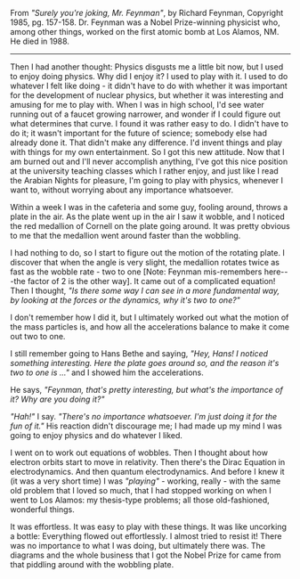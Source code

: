 From _"Surely you're joking, Mr. Feynman"_, by Richard Feynman, Copyright 1985, pg. 157-158. Dr. Feynman was a Nobel Prize-winning physicist who, among other things, worked on the first atomic bomb at Los Alamos, NM. He died in 1988.

- - -

Then I had another thought: Physics disgusts me a little bit now, but I used to enjoy doing physics. Why did I enjoy it? I used to play with it. I used to do whatever I felt like doing - it didn't have to do with whether it was important for the development of nuclear physics, but whether it was interesting and amusing for me to play with. When I was in high school, I'd see water running out of a faucet growing narrower, and wonder if I could figure out what determines that curve. I found it was rather easy to do. I didn't have to do it; it wasn't important for the future of science; somebody else had already done it. That didn't make any difference. I'd invent things and play with things for my own entertainment.
So I got this new attitude. Now that I am burned out and I'll never accomplish anything, I've got this nice position at the university teaching classes which I rather enjoy, and just like I read the Arabian Nights for pleasure, I'm going to play with physics, whenever I want to, without worrying about any importance whatsoever.

Within a week I was in the cafeteria and some guy, fooling around, throws a plate in the air. As the plate went up in the air I saw it wobble, and I noticed the red medallion of Cornell on the plate going around. It was pretty obvious to me that the medallion went around faster than the wobbling.

I had nothing to do, so I start to figure out the motion of the rotating plate. I discover that when the angle is very slight, the medallion rotates twice as fast as the wobble rate - two to one [Note: Feynman mis-remembers here---the factor of 2 is the other way]. It came out of a complicated equation! Then I thought, _"Is there some way I can see in a more fundamental way, by looking at the forces or the dynamics, why it's two to one?"_

I don't remember how I did it, but I ultimately worked out what the motion of the mass particles is, and how all the accelerations balance to make it come out two to one.

I still remember going to Hans Bethe and saying, _"Hey, Hans! I noticed something interesting. Here the plate goes around so, and the reason it's two to one is ..."_ and I showed him the accelerations.

He says, _"Feynman, that's pretty interesting, but what's the importance of it? Why are you doing it?"_

_"Hah!"_ I say. _"There's no importance whatsoever. I'm just doing it for the fun of it."_ His reaction didn't discourage me; I had made up my mind I was going to enjoy physics and do whatever I liked.

I went on to work out equations of wobbles. Then I thought about how electron orbits start to move in relativity. Then there's the Dirac Equation in electrodynamics. And then quantum electrodynamics. And before I knew it (it was a very short time) I was _"playing"_ - working, really - with the same old problem that I loved so much, that I had stopped working on when I went to Los Alamos: my thesis-type problems; all those old-fashioned, wonderful things.

It was effortless. It was easy to play with these things. It was like uncorking a bottle: Everything flowed out effortlessly. I almost tried to resist it! There was no importance to what I was doing, but ultimately there was. The diagrams and the whole business that I got the Nobel Prize for came from that piddling around with the wobbling plate.
